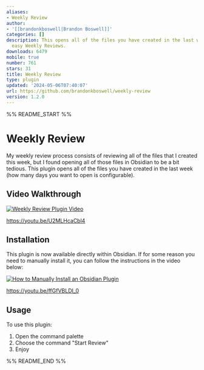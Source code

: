 ```yaml
---
aliases:
- Weekly Review
author:
- '[[brandonkboswell|Brandon Boswell]]'
categories: []
description: This opens all of the files you have created in the last week to support
  easy Weekly Reviews.
downloads: 6479
mobile: true
number: 761
stars: 31
title: Weekly Review
type: plugin
updated: '2024-05-06T07:40:07'
url: https://github.com/brandonkboswell/weekly-review
version: 1.2.0
---
```


%% README_START %%

# Weekly Review

My weekly review process consists of reviewing all of the files that I created this week, but I found opening all of those files in Obsidian to be a bit tedious. This plugin opens all of the files you have created in the last week (how many days you want to open is configurable).

## Video Walkthrough

[![Weekly Review Plugin Video](https://img.youtube.com/vi/U2MLHcaCbl4/0.jpg)](https://www.youtube.com/watch?v=U2MLHcaCbl4)

https://youtu.be/U2MLHcaCbl4

## Installation
This plugin is now available directly within Obsidian. If for some reason you need to manually install it, you can follow the instructions in the video below:

[![How to Manually Install an Obsidian Plugin](https://img.youtube.com/vi/ffGfVBLDI_0/0.jpg)](https://www.youtube.com/watch?v=ffGfVBLDI_0)

https://youtu.be/ffGfVBLDI_0

## Usage

To use this plugin:
1. Open the command palette
2. Choose the command "Start Review"
3. Enjoy


%% README_END %%